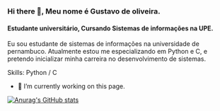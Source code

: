 ### Hi there 👋, Meu nome é Gustavo de oliveira.
#### Estudante universitário, Cursando Sistemas de informações na UPE.

Eu sou estudante de sistemas de informações na universidade de pernambuco. Atualmente estou me especializando em Python e C, e pretendo inicializar minha carreira no desenvolvimento de sistemas.

Skills: Python / C

- 🔭 I’m currently working on this page. 

[![Anurag's GitHub stats](https://github-readme-stats.vercel.app/api?username=Gustavoo151)](https://github.com/anuraghazra/github-readme-stats)



